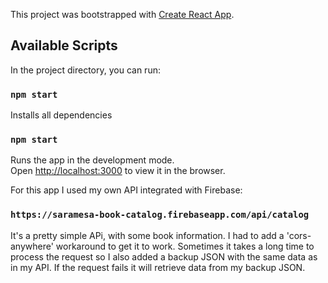 This project was bootstrapped with [Create React App](https://github.com/facebook/create-react-app).

## Available Scripts

In the project directory, you can run:

### `npm start`

Installs all dependencies

### `npm start`

Runs the app in the development mode.<br>
Open [http://localhost:3000](http://localhost:3000) to view it in the browser.

For this app I used my own API integrated with Firebase: 

### `https://saramesa-book-catalog.firebaseapp.com/api/catalog`

It's a pretty simple APi, with some book information. I had to add a 'cors-anywhere' workaround to get it to work. Sometimes it takes a long time to process the request so I also added a backup JSON with the same data as in my API. If the request fails it will retrieve data from my backup JSON.